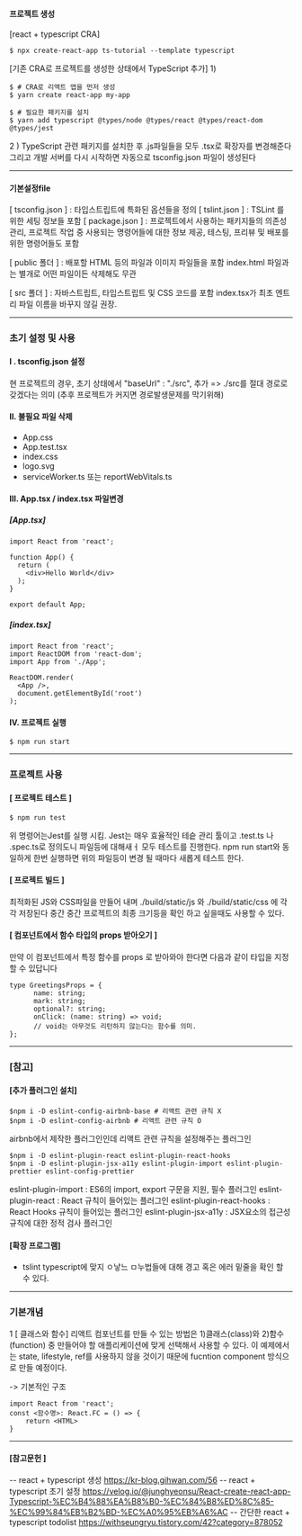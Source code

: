  
####  프로젝트 생성
[react + typescript CRA]
	
	$ npx create-react-app ts-tutorial --template typescript

[기존 CRA로 프로젝트를 생성한 상태에서 TypeScript 추가]
1)

	$ # CRA로 리액트 앱을 먼저 생성 
	$ yarn create react-app my-app 

	$ # 필요한 패키지를 설치 
	$ yarn add typescript @types/node @types/react @types/react-dom @types/jest

2 )
TypeScript 관련 패키지를 설치한 후 .js파일들을 모두 .tsx로 확장자를 변경해준다
   그리고 개발 서버를 다시 시작하면 자동으로 tsconfig.json 파일이 생성된다

---

#### 기본설정file
[ tsconfig.json ] : 타입스트립트에 특화된 옵션들을 정의
[ tslint.json ] : TSLint 를 위한 세팅 정보들 포함
[ package.json ] : 
프로젝트에서 사용하는 패키지들의 의존성 관리, 
							프로젝트 작업 중 사용되는 명령어들에 대한 정보 제공,
테스팅, 프리뷰 및 배포를 위한 명령어들도 포함

[ public 폴더 ] : 
배포할 HTML 등의 파일과 이미지 파일들을 포함
index.html 파일과는 별개로 어떤 파일이든 삭제해도 무관

[ src 폴더 ] : 
자바스트립트, 타입스트립트 및 CSS 코드를 포함 
index.tsx가 최초 엔트리 파일 이름을 바꾸지 않길 권장.

---
### 초기 설정 및 사용
#### Ⅰ   . tsconfig.json 설정
현 프로젝트의 경우, 초기 상태에서 
"baseUrl" : "./src", 	 추가
=>  ./src를 절대 경로로 갖겠다는 의미 
		(추후 프로젝트가 커지면 경로발생문제를 막기위해)   
		    

#### Ⅱ. 불필요 파일 삭제
- App.css
- App.test.tsx 
- index.css
- logo.svg
- serviceWorker.ts 또는 reportWebVitals.ts



#### Ⅲ.  App.tsx / index.tsx  파일변경
##### [App.tsx]
	import React from 'react';

	function App() {
	  return (
	    <div>Hello World</div>
	  );
	}

	export default App;


##### [index.tsx]
	import React from 'react';
	import ReactDOM from 'react-dom';
	import App from './App';

	ReactDOM.render(
	  <App />,
	  document.getElementById('root')
	);





#### Ⅳ. 프로젝트 실행
	$ npm run start


---
### 프로젝트 사용
#### [ 프로젝트 테스트 ]
	$ npm run test
위 명령어는Jest를 실행 시킴. 
Jest는 매우 효율적인 테슽 관리 툴이고 .test.ts 나 .spec.ts로 정의도니 파일등에 대해새ㅓ 모두 테스트를 진행한다.
npm run start와 동일하게 한번 실행하면 위의 파일등이 변경 될 때마다 새롭게 테스트 한다.


#### [ 프로젝트 빌드 ] 
최적화된 JS와 CSS파일을 만들어 내며 ./build/static/js 와 ./build/static/css 에 각각 저장된다
중간 중간 프로젝트의 최종 크기등을 확인 하고 싶을때도 사용할 수 있다.


#### [ 컴포넌트에서 함수 타입의 props 받아오기 ]
만약 이 컴포넌트에서 특정 함수를 props 로 받아와야 한다면 다음과 같이 타입을 지정 할 수 있답니다

	type GreetingsProps = {
		  name: string;
		  mark: string;
		  optional?: string;
		  onClick: (name: string) => void;
		  // void는 아무것도 리턴하지 않는다는 함수를 의미.
	};




---
### [참고]
#### [추가 플러그인 설치]
	$npm i -D eslint-config-airbnb-base # 리액트 관련 규칙 X 
	$npm i -D eslint-config-airbnb # 리액트 관련 규칙 O
airbnb에서 제작한 플러그인인데 리액트 관련 규칙을 설정해주는 플러그인

	$npm i -D eslint-plugin-react eslint-plugin-react-hooks
	$npm i -D eslint-plugin-jsx-a11y eslint-plugin-import eslint-plugin-prettier eslint-config-prettier
eslint-plugin-import : ES6의 import, export 구문을 지원, 필수 플러그인
eslint-plugin-react : React 규칙이 들어있는 플러그인
eslint-plugin-react-hooks : React Hooks 규칙이 들어있는 플러그인
eslint-plugin-jsx-a11y : JSX요소의 접근성 규칙에 대한 정적 검사 플러그인

#### [확장 프로그램]
- tslint 
typescript에 맞지 ㅇ낳느 ㅁ누법들에 대해 경고 혹은 에러 밑줄을 확인 할 수 있다.


---
### 기본개념
1 [ 클래스와 함수]
 리액트 컴포넌트를 만들 수 있는 방법은 1)클래스(class)와 2)함수(function) 중 만들어야 할 애플리케이션에 맞게 선택해서 사용할 수 있다.
이 예제에서는 state, lifestyle, ref를 사용하지 않을 것이기 때문에 fucntion component 방식으로 만들 예정이다.

-> 기본적인 구조

	import React from 'react';
	const <함수명>: React.FC = () => { 
		return <HTML>
	}



-----------

#### [참고문헌 ]
-- react + typescript 생성
https://kr-blog.gihwan.com/56
-- react + typescript 초기 설정
https://velog.io/@junghyeonsu/React-create-react-app-Typescript-%EC%B4%88%EA%B8%B0-%EC%84%B8%ED%8C%85-%EC%99%84%EB%B2%BD-%EC%A0%95%EB%A6%AC
-- 간단한 react + typescript todolist
https://withseungryu.tistory.com/42?category=878052
